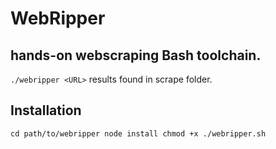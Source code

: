 # WebRipper
## hands-on webscraping Bash toolchain.
``
./webripper <URL>
``
results found in scrape folder.

## Installation
``
cd path/to/webripper
node install
chmod +x ./webripper.sh
``
